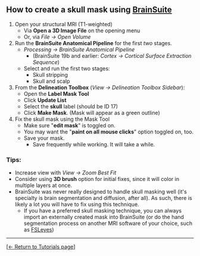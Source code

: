## How to create a skull mask using **[BrainSuite](http://brainsuite.org/)**
1. Open your structural MRI (T1-weighted)
    * Via **Open a 3D Image File** on the opening menu
    * Or, via _File -> Open Volume_
2. Run the **BrainSuite Anatomical Pipeline** for the first _two_ stages.
    * _Processing -> BrainSuite Anatomical Pipeline_
        * (BrainSuite 19b and earlier: _Cortex -> Cortical Surface Extraction Sequence_)
    * Select and run the first two stages:
        * Skull stripping
        * Skull and scalp
3. From the **Delineation Toolbox** (_View -> Delineation Toolbox Sidebar_):
    * Open the **Label Mask Tool**
    * Click **Update List**
    * Select the **skull** label (should be ID 17)
    * Click **Make Mask**. (Mask will appear as a green outline)
4. Fix the skull mask using the Mask Tool
    * Make sure "**edit mask**" is toggled on.
    * You may want the "**paint on all mouse clicks**" option toggled on, too.
    * Save your mask.
        * Save frequently while working. It will take a while.
    
### Tips:
* Increase view with _View -> Zoom Best Fit_
* Consider using **3D brush** option for initial fixes, since it will color in multiple layers at once.
* BrainSuite was never really designed to handle skull masking well (it's specialty is brain segmentation and diffusion, after all). As such, there is likely a lot you will have to fix using this technique.
    * If you have a preferred skull masking technique, you can always import an externally created mask into BrainSuite (or do the hand segmentation process on another MRI software of your choice, such as [FSLeyes](https://fsl.fmrib.ox.ac.uk/fsl/fslwiki/FSLeyes))

---
[[<- Return to Tutorials page](README.md)]